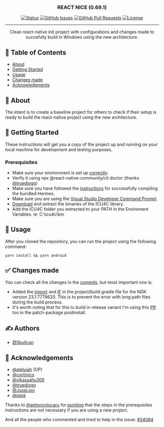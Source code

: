 <h3 align="center">REACT NICE (0.69.1)</h3>

<div align="center">

[![Status](https://img.shields.io/badge/status-active-success.svg)]()
[![GitHub Issues](https://img.shields.io/github/issues/skullcan/reactnice.svg)](https://github.com/skullcan/reactnice/issues)
[![GitHub Pull Requests](https://img.shields.io/github/issues-pr/skullcan/reactnice.svg)](https://github.com/skullcan/reactnice/pulls)
[![License](https://img.shields.io/badge/license-MIT-blue.svg)](/LICENSE)

</div>

---

<p align="center"> Clean react-native init project with configurations and changes made to succefully build in Windows using the new architecture.
    <br> 
</p>

## 📝 Table of Contents

-   [About](#about)
-   [Getting Started](#getting_started)
-   [Usage](#usage)
-   [Changes made](#changes)
-   [Acknowledgments](#acknowledgement)

## 🤘 About <a name = "about"></a>

The intent is to create a baseline project for others to check if their setup is ready to build the react-native project using the new architecture.

## 🏁 Getting Started <a name = "getting_started"></a>

These instructions will get you a copy of the project up and running on your local machine for development and testing purposes.

### Prerequisites

-   Make sure your environment is set up [correctly](https://reactnative.dev/docs/environment-setup).
-   Verify it using npx @react-native-community/cli doctor (thanks [@truediogo](https://github.com/truediogo))
-   Make sure you have followed the [instructions](https://reactnative.dev/architecture/bundled-hermes#android-users-on-new-architecture) for successfully compiling the bundled Hermes.
-   Make sure you are using the [Visual Studio Developer Command Prompt](https://reactnative.dev/docs/visual-studio-command-prompt).
-   [Download](https://github.com/unicode-org/icu/releases/tag/release-71-1) and extract the binaries of the ICU4C library.
-   Add the ICU4C folder you extracted to your PATH in the Enviroment Variables. ie: C:\icu4c\bin

## 🎈 Usage <a name="usage"></a>

After you cloned the repository, you can run the project using the following command:

```
yarn install && yarn android
```

## ✅ Changes made <a name = "changes"></a>

You can check all the changes in the [commits](https://github.com/Skullcan/reactnice/commits/master), but most important one is:

-   Added the [import](https://github.com/Skullcan/reactnice/blob/b1accfd5df286fb6b4713d1def7d56ee0fa92760/android/build.gradle#L1) and [IF](https://github.com/Skullcan/reactnice/blob/b1accfd5df286fb6b4713d1def7d56ee0fa92760/android/build.gradle#L15) in the project/build.gradle file for the NDK version 23.1.7779620. This is to prevent the error with long path files during the build process.
-   It's worth noting that for this to build in release variant I'm using this [PR](https://github.com/facebook/react-native/pull/34151) too in the patch-package postinstall.

## ✍️ Authors <a name = "authors"></a>

-   [@Skullcan](https://github.com/Skullcan)

## 🎉 Acknowledgements <a name = "acknowledgement"></a>

-   [@aleluiah](https://github.com/aleluiah) (OP)
-   [@cortinico](https://github.com/cortinico)
-   [@vikassahu305](https://github.com/vikassahu305)
-   [@truediogo](https://github.com/truediogo)
-   [@JoseLion](https://github.com/JoseLion)
-   [@jslok](https://github.com/jslok)

Thanks to [@antoncojocaru](https://github.com/antoncojocaru) for [pointing](https://github.com/th3rdwave/react-native-safe-area-context/issues/294#issuecomment-1185682181) that the steps in the prerequisites instructions are not necessary if you are using a new project.

And all the people who commented and tried to help in the issue: [#34084](https://github.com/facebook/react-native/issues/34084)
